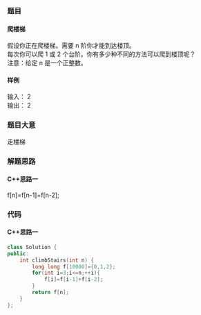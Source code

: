 ### 题目
#### 爬楼梯
假设你正在爬楼梯。需要 n 阶你才能到达楼顶。  
每次你可以爬 1 或 2 个台阶。你有多少种不同的方法可以爬到楼顶呢？  
注意：给定 n 是一个正整数。
#### 样例
输入： 2  
输出： 2
### 题目大意
走楼梯
### 解题思路
#### C++思路一
f[n]=f[n-1]+f[n-2];
### 代码
#### C++思路一
```C++
class Solution {
public:
    int climbStairs(int n) {
        long long f[10000]={0,1,2};
        for(int i=3;i<=n;++i){
            f[i]=f[i-1]+f[i-2];
        }
        return f[n];
    }
};
```